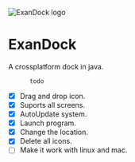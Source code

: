 ![ExanDock logo](https://puu.sh/s6gG9/1622eb4d0d.png)
# ExanDock
A crossplatform dock in java.

          todo

- [x] Drag and drop icon.
- [x] Suports all screens.
- [x] AutoUpdate system.
- [x] Launch program.
- [x] Change the location.
- [x] Delete all icons.
- [ ] Make it work with linux and mac.
